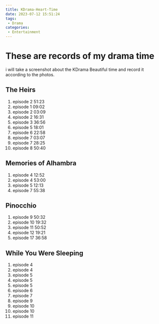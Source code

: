 ```yaml
---
title: KDrama-Heart-Time
date: 2023-07-12 15:51:24
tags:
 - Drama
categories:
 - Entertainment
---
```


# These are records of my drama time
i will take a screenshot about the KDrama Beautiful time and record it according to the photos.

## The Heirs
1. episode 2 51:23
2. episode 1 09:02
3. episode 2 03:09
4. episode 2 16:31
5. episode 3 36:56
6. episode 5 18:01
7. episode 6 22:58
8. episode 7 03:07
9. episode 7 28:25
10. episode 8 50:40

## Memories of Alhambra
1. episode 4 12:52
2. episode 4 53:00
3. episode 5 12:13
4. episode 7 55:38
## Pinocchio
1. episode 9 50:32
2. episode 10 19:32
3. episode 11 50:52
4. episode 12 19:21
5. episode 17 36:58
## While You Were Sleeping
1. episode 4
2. episode 4
3. episode 5
4. episode 5
5. episode 5
6. episode 6
7. episode 7
8. episode 9
9. episode 10
10. episode 10
11. episode 11